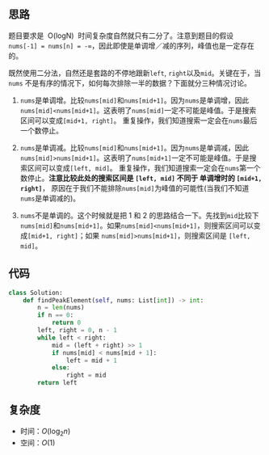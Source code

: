 ## 思路

题目要求是  O(logN)  时间复杂度自然就只有二分了。注意到题目的假设 ` nums[-1] = nums[n] = -∞`，因此即使是单调增／减的序列，峰值也是一定存在的。

既然使用二分法，自然还是套路的不停地跟新`left`, `right`以及`mid`。关键在于，当 `nums` 不是有序的情况下，如何每次排除一半的数据？下面就分三种情况讨论。

1. `nums`是单调增。比较`nums[mid]`和`nums[mid+1]`。因为`nums`是单调增，因此`nums[mid]<nums[mid+1]`。这表明了`nums[mid]`一定不可能是峰值。于是搜索区间可以变成`[mid+1, right]`。 重复操作，我们知道搜索一定会在`nums`最后一个数停止。

2. `nums`是单调减。比较`nums[mid]`和`nums[mid+1]`。因为`nums`是单调减，因此`nums[mid]>nums[mid+1]`。这表明了`nums[mid+1]`一定不可能是峰值。于是搜索区间可以变成`[left, mid]`。 重复操作，我们知道搜索一定会在`nums`第一个数停止。**注意比较此处的搜索区间是 `[left, mid]` 不同于 单调增时的 `[mid+1, right]`**， 原因在于我们不能排除`nums[mid]`为峰值的可能性(当我们不知道`nums`是单调减的)。

3. `nums`不是单调的。这个时候就是把 1 和 2 的思路结合一下。先找到`mid`比较下`nums[mid]`和`nums[mid+1]`。如果`nums[mid]<nums[mid+1]`，则搜索区间可以变成`[mid+1, right]`；如果 `nums[mid]>nums[mid+1]`，则搜索区间是 `[left, mid]`。

## 代码

```python
class Solution:
    def findPeakElement(self, nums: List[int]) -> int:
        n = len(nums)
        if n == 0:
            return 0
        left, right = 0, n - 1
        while left < right:
            mid = (left + right) >> 1
            if nums[mid] < nums[mid + 1]:
                left = mid + 1
            else:
                right = mid
        return left
```

## 复杂度

- 时间：$O(\log_2 n)$
- 空间：$O(1)$
